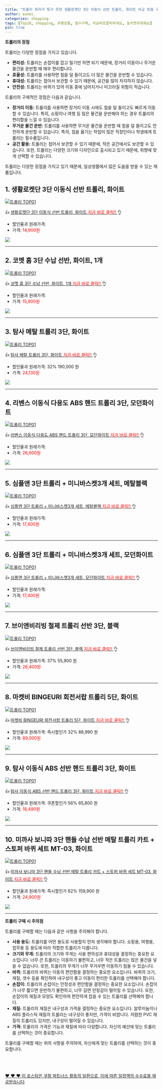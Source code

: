 ```yaml
---
title: "트롤리 최저가 특가 추천 생활로켓단 3단 이동식 선반 트롤리, 화이트 비교 장점 구매가이드"
author: eunmi.
categories: shopping
tags: [Top10, shopping, 유행상품, 필수구매, 지금바로클릭하세요, 놓치면후회해요]
pin: true
---
```

**트롤리의 장점**

트롤리는 다양한 장점을 가지고 있습니다.

* **편리성:** 트롤리는 손잡이를 잡고 밀기만 하면 되기 때문에, 장거리 이동이나 무거운 물건을 운반할 때 매우 편리합니다.
* **효율성:** 트롤리를 사용하면 힘을 덜 들이고도 더 많은 물건을 운반할 수 있습니다.
* **휴대성:** 트롤리는 접어서 보관할 수 있기 때문에, 공간을 많이 차지하지 않습니다.
* **안전성:** 트롤리는 바퀴가 있어 이동 중에 넘어지거나 미끄러질 위험이 적습니다.

트롤리의 구체적인 장점은 다음과 같습니다.

* **장거리 이동:** 트롤리를 사용하면 장거리 이동 시에도 힘을 덜 들이고도 빠르게 이동할 수 있습니다. 특히, 쇼핑이나 여행 등 많은 물건을 운반해야 하는 경우 트롤리의 편리함을 느낄 수 있습니다.
* **무거운 물건 운반:** 트롤리를 사용하면 무거운 물건을 운반할 때 힘을 덜 들이고도 안전하게 운반할 수 있습니다. 특히, 짐을 옮기는 작업이 많은 직장인이나 학생에게 트롤리는 필수품입니다.
* **공간 활용:** 트롤리는 접어서 보관할 수 있기 때문에, 작은 공간에서도 보관할 수 있습니다. 또한, 트롤리는 다양한 크기와 디자인으로 출시되고 있기 때문에, 취향에 맞게 선택할 수 있습니다.

트롤리는 다양한 장점을 가지고 있기 때문에, 일상생활에서 많은 도움을 받을 수 있는 제품입니다.

   

## 1. 생활로켓단 3단 이동식 선반 트롤리, 화이트

[![트롤리 TOP01](https://thumbnail9.coupangcdn.com/thumbnails/remote/230x230ex/image/vendor_inventory/d1ef/dbb2601977f42b97d8c18cbba9255699aee1b6df54dca6c3a565f62dd302.jpg)](https://link.coupang.com/re/AFFSDP?lptag=AF3617701&subid=GithubCoopas&pageKey=7358837173&traceid=V0-153&itemId=18954544453&vendorItemId=86080681197)


👍 [생활로켓단 3단 이동식 선반 트롤리, 화이트 <font color=red> 지금 바로 클릭!! </font> ](https://link.coupang.com/re/AFFSDP?lptag=AF3617701&subid=GithubCoopas&pageKey=7358837173&traceid=V0-153&itemId=18954544453&vendorItemId=86080681197) 👌 


- 할인율과 원래가격: 
- 가격: <span style='color:red'>14,900원</span>

[![](/discount_price.png)](https://link.coupang.com/re/AFFSDP?lptag=AF3617701&subid=GithubCoopas&pageKey=7358837173&traceid=V0-153&itemId=18954544453&vendorItemId=86080681197)

---


   

## 2. 코멧 홈 3단 수납 선반, 화이트, 1개

[![트롤리 TOP01](https://thumbnail10.coupangcdn.com/thumbnails/remote/230x230ex/image/retail/images/162029907959776-b642a5b6-8386-427d-a4d9-026c66f47070.png)](https://link.coupang.com/re/AFFSDP?lptag=AF3617701&subid=GithubCoopas&pageKey=5735886487&traceid=V0-153&itemId=9639494588&vendorItemId=76923739622)


👍 [코멧 홈 3단 수납 선반, 화이트, 1개 <font color=red> 지금 바로 클릭!! </font> ](https://link.coupang.com/re/AFFSDP?lptag=AF3617701&subid=GithubCoopas&pageKey=5735886487&traceid=V0-153&itemId=9639494588&vendorItemId=76923739622) 👌 


- 할인율과 원래가격: 
- 가격: <span style='color:red'>15,900원</span>

[![](/discount_price.png)](https://link.coupang.com/re/AFFSDP?lptag=AF3617701&subid=GithubCoopas&pageKey=5735886487&traceid=V0-153&itemId=9639494588&vendorItemId=76923739622)

---


   

## 3. 탐사 메탈 트롤리 3단, 화이트

[![트롤리 TOP01](https://thumbnail6.coupangcdn.com/thumbnails/remote/230x230ex/image/retail/images/4794949558136395-71ee2eab-2773-4b1d-9768-b6a3f9572f04.jpg)](https://link.coupang.com/re/AFFSDP?lptag=AF3617701&subid=GithubCoopas&pageKey=1648550719&traceid=V0-153&itemId=2809041456&vendorItemId=70798606599)


👍 [탐사 메탈 트롤리 3단, 화이트 <font color=red> 지금 바로 클릭!! </font> ](https://link.coupang.com/re/AFFSDP?lptag=AF3617701&subid=GithubCoopas&pageKey=1648550719&traceid=V0-153&itemId=2809041456&vendorItemId=70798606599) 👌 


- 할인율과 원래가격: 32%  190,000   원
- 가격: <span style='color:red'>24,130원</span>

[![](/discount_price.png)](https://link.coupang.com/re/AFFSDP?lptag=AF3617701&subid=GithubCoopas&pageKey=1648550719&traceid=V0-153&itemId=2809041456&vendorItemId=70798606599)

---


   

## 4. 리벤스 이동식 다용도 ABS 핸드 트롤리 3단, 모던화이트

[![트롤리 TOP01](https://thumbnail6.coupangcdn.com/thumbnails/remote/230x230ex/image/retail/images/598528928260645-197e8328-bd45-452a-9edb-e63c50255fbf.jpg)](https://link.coupang.com/re/AFFSDP?lptag=AF3617701&subid=GithubCoopas&pageKey=265482140&traceid=V0-153&itemId=832216764&vendorItemId=5118851272)


👍 [리벤스 이동식 다용도 ABS 핸드 트롤리 3단, 모던화이트 <font color=red> 지금 바로 클릭!! </font> ](https://link.coupang.com/re/AFFSDP?lptag=AF3617701&subid=GithubCoopas&pageKey=265482140&traceid=V0-153&itemId=832216764&vendorItemId=5118851272) 👌 


- 할인율과 원래가격: 
- 가격: <span style='color:red'>26,900원</span>

[![](/discount_price.png)](https://link.coupang.com/re/AFFSDP?lptag=AF3617701&subid=GithubCoopas&pageKey=265482140&traceid=V0-153&itemId=832216764&vendorItemId=5118851272)

---


   

## 5. 심플앤 3단 트롤리 + 미니바스켓3개 세트, 메탈블랙

[![트롤리 TOP01](https://thumbnail6.coupangcdn.com/thumbnails/remote/230x230ex/image/vendor_inventory/ed3b/119012747d3ed99e0b83bf87fda4572d5f29fe8b3166d92f8c5a7e3b5295.png)](https://link.coupang.com/re/AFFSDP?lptag=AF3617701&subid=GithubCoopas&pageKey=7039267980&traceid=V0-153&itemId=17402495891&vendorItemId=86034821394)


👍 [심플앤 3단 트롤리 + 미니바스켓3개 세트, 메탈블랙 <font color=red> 지금 바로 클릭!! </font> ](https://link.coupang.com/re/AFFSDP?lptag=AF3617701&subid=GithubCoopas&pageKey=7039267980&traceid=V0-153&itemId=17402495891&vendorItemId=86034821394) 👌 


- 할인율과 원래가격: 
- 가격: <span style='color:red'>17,400원</span>

[![](/discount_price.png)](https://link.coupang.com/re/AFFSDP?lptag=AF3617701&subid=GithubCoopas&pageKey=7039267980&traceid=V0-153&itemId=17402495891&vendorItemId=86034821394)

---


   

## 6. 심플앤 3단 트롤리 + 미니바스켓3개 세트, 모던화이트

[![트롤리 TOP01](https://thumbnail6.coupangcdn.com/thumbnails/remote/230x230ex/image/vendor_inventory/2a14/429407062804667182bd9cf28c73225cbb51f0109bf3687764d63a816005.png)](https://link.coupang.com/re/AFFSDP?lptag=AF3617701&subid=GithubCoopas&pageKey=7039267980&traceid=V0-153&itemId=17402495893&vendorItemId=86034821388)


👍 [심플앤 3단 트롤리 + 미니바스켓3개 세트, 모던화이트 <font color=red> 지금 바로 클릭!! </font> ](https://link.coupang.com/re/AFFSDP?lptag=AF3617701&subid=GithubCoopas&pageKey=7039267980&traceid=V0-153&itemId=17402495893&vendorItemId=86034821388) 👌 


- 할인율과 원래가격: 
- 가격: <span style='color:red'>17,400원</span>

[![](/discount_price.png)](https://link.coupang.com/re/AFFSDP?lptag=AF3617701&subid=GithubCoopas&pageKey=7039267980&traceid=V0-153&itemId=17402495893&vendorItemId=86034821388)

---


   

## 7. 브이앤비리빙 철제 트롤리 선반 3단, 블랙

[![트롤리 TOP01](https://thumbnail9.coupangcdn.com/thumbnails/remote/230x230ex/image/vendor_inventory/7fa6/8b44098ed336b5411c055519ff192cb1ada78c127c14ca4cf17136397f8b.jpg)](https://link.coupang.com/re/AFFSDP?lptag=AF3617701&subid=GithubCoopas&pageKey=1515421548&traceid=V0-153&itemId=2601013774&vendorItemId=80166343460)


👍 [브이앤비리빙 철제 트롤리 선반 3단, 블랙 <font color=red> 지금 바로 클릭!! </font> ](https://link.coupang.com/re/AFFSDP?lptag=AF3617701&subid=GithubCoopas&pageKey=1515421548&traceid=V0-153&itemId=2601013774&vendorItemId=80166343460) 👌 


- 할인율과 원래가격: 37%  55,900   원
- 가격: <span style='color:red'>26,400원</span>

[![](/discount_price.png)](https://link.coupang.com/re/AFFSDP?lptag=AF3617701&subid=GithubCoopas&pageKey=1515421548&traceid=V0-153&itemId=2601013774&vendorItemId=80166343460)

---


   

## 8. 마켓비 BINGEURI 회전서랍 트롤리 5단, 화이트

[![트롤리 TOP01](https://thumbnail7.coupangcdn.com/thumbnails/remote/230x230ex/image/retail/images/4271012278524557-dc752cb5-8a44-4ce8-ab48-a42ee440f5ae.jpg)](https://link.coupang.com/re/AFFSDP?lptag=AF3617701&subid=GithubCoopas&pageKey=6138977644&traceid=V0-153&itemId=11760850695&vendorItemId=79034672756)


👍 [마켓비 BINGEURI 회전서랍 트롤리 5단, 화이트 <font color=red> 지금 바로 클릭!! </font> ](https://link.coupang.com/re/AFFSDP?lptag=AF3617701&subid=GithubCoopas&pageKey=6138977644&traceid=V0-153&itemId=11760850695&vendorItemId=79034672756) 👌 


- 할인율과 원래가격: 즉시할인가 32%  88,990   원
- 가격: <span style='color:red'>89,000원</span>

[![](/discount_price.png)](https://link.coupang.com/re/AFFSDP?lptag=AF3617701&subid=GithubCoopas&pageKey=6138977644&traceid=V0-153&itemId=11760850695&vendorItemId=79034672756)

---


   

## 9. 탐사 이동식 ABS 선반 핸드 트롤리 3단, 화이트

[![트롤리 TOP01](https://thumbnail9.coupangcdn.com/thumbnails/remote/230x230ex/image/retail/images/3975795174494733-ebafdab5-6e40-473f-805c-7b6b8047dc9e.png)](https://link.coupang.com/re/AFFSDP?lptag=AF3617701&subid=GithubCoopas&pageKey=7476413753&traceid=V0-153&itemId=19519317244&vendorItemId=86627979153)


👍 [탐사 이동식 ABS 선반 핸드 트롤리 3단, 화이트 <font color=red> 지금 바로 클릭!! </font> ](https://link.coupang.com/re/AFFSDP?lptag=AF3617701&subid=GithubCoopas&pageKey=7476413753&traceid=V0-153&itemId=19519317244&vendorItemId=86627979153) 👌 


- 할인율과 원래가격: 쿠폰할인가 56%  65,800   원
- 가격: <span style='color:red'>18,490원</span>

[![](/discount_price.png)](https://link.coupang.com/re/AFFSDP?lptag=AF3617701&subid=GithubCoopas&pageKey=7476413753&traceid=V0-153&itemId=19519317244&vendorItemId=86627979153)

---


   

## 10. 미까사 보니따 3단 핸들 수납 선반 메탈 트롤리 카트 + 스토퍼 바퀴 세트 MT-03, 화이트

[![트롤리 TOP01](https://thumbnail10.coupangcdn.com/thumbnails/remote/230x230ex/image/retail/images/516339219504482-f96ca075-5af4-4001-86b2-b8f2ba0c5cb8.jpg)](https://link.coupang.com/re/AFFSDP?lptag=AF3617701&subid=GithubCoopas&pageKey=6960163288&traceid=V0-153&itemId=16940972592&vendorItemId=84118486869)


👍 [미까사 보니따 3단 핸들 수납 선반 메탈 트롤리 카트 + 스토퍼 바퀴 세트 MT-03, 화이트 <font color=red> 지금 바로 클릭!! </font> ](https://link.coupang.com/re/AFFSDP?lptag=AF3617701&subid=GithubCoopas&pageKey=6960163288&traceid=V0-153&itemId=16940972592&vendorItemId=84118486869) 👌 


- 할인율과 원래가격: 즉시할인가 62%  159,900   원
- 가격: <span style='color:red'>24,900원</span>

[![](/discount_price.png)](https://link.coupang.com/re/AFFSDP?lptag=AF3617701&subid=GithubCoopas&pageKey=6960163288&traceid=V0-153&itemId=16940972592&vendorItemId=84118486869)

---
**트롤리 구매 시 주의점**

트롤리를 구매할 때는 다음과 같은 사항을 주의해야 합니다.

* **사용 용도:** 트롤리를 어떤 용도로 사용할지 먼저 생각해야 합니다. 쇼핑용, 여행용, 업무용 등 용도에 따라 적합한 트롤리가 다릅니다.
* **크기와 무게:** 트롤리의 크기와 무게는 사용 편의성과 휴대성을 결정하는 중요한 요소입니다. 너무 큰 트롤리는 이동하기 불편하고, 너무 작은 트롤리는 많은 물건을 넣을 수 없습니다. 또한, 트롤리의 무게가 너무 무거우면 이동하기 힘들 수 있습니다.
* **바퀴:** 트롤리의 바퀴는 이동의 편안함을 결정하는 중요한 요소입니다. 바퀴의 크기, 재질, 갯수 등을 확인하여 내구성이 좋고 이동이 편리한 트롤리를 선택해야 합니다.
* **손잡이:** 트롤리의 손잡이는 안정성과 편안함을 결정하는 중요한 요소입니다. 손잡이가 너무 짧으면 운반하기 불편하고, 너무 길면 안정감이 떨어질 수 있습니다. 또한, 손잡이의 재질과 모양도 확인하여 편안하게 잡을 수 있는 트롤리를 선택해야 합니다.
* **재질:** 트롤리의 재질은 내구성과 가격을 결정하는 중요한 요소입니다. 알루미늄이나 ABS 플라스틱 재질의 트롤리는 내구성이 좋지만, 가격이 비쌉니다. 저렴한 PVC 재질의 트롤리도 있지만, 내구성이 떨어질 수 있습니다.
* **가격:** 트롤리의 가격은 기능과 재질에 따라 다양합니다. 자신의 예산에 맞는 트롤리를 선택하는 것이 중요합니다.

트롤리를 구매할 때는 위의 사항을 주의하여, 자신에게 맞는 트롤리를 선택하는 것이 중요합니다.<br><br><br><br><br> [ ❤ ❤ ❤ 이 포스팅은 쿠팡 파트너스 활동의 일환으로, 이에 따른 일정액의 수수료를 제공받습니다](https://link.coupang.com/a/bcEFyh)